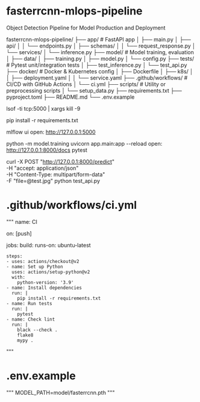 # fasterrcnn-mlops-pipeline
Object Detection Pipeline for Model Production and Deployment

fasterrcnn-mlops-pipeline/
├── app/                        # FastAPI app
│   ├── main.py
│   ├── api/
│   │   └── endpoints.py
│   ├── schemas/
│   │   └── request_response.py
│   └── services/
│       └── inference.py
├── model/                      # Model training, evaluation
│   ├── data/
│   ├── training.py
│   ├── model.py
│   └── config.py
├── tests/                      # Pytest unit/integration tests
│   ├── test_inference.py
│   └── test_api.py
├── docker/                     # Docker & Kubernetes config
│   ├── Dockerfile
│   ├── k8s/
│   │   ├── deployment.yaml
│   │   └── service.yaml
├── .github/workflows/          # CI/CD with GitHub Actions
│   └── ci.yml
├── scripts/                    # Utility or preprocessing scripts
│   └── setup_data.py
├── requirements.txt
├── pyproject.toml
├── README.md
└── .env.example

lsof -ti tcp:5000 | xargs kill -9


pip install -r requirements.txt

mlflow ui
open: http://127.0.0.1:5000

python -m model.training
uvicorn app.main:app --reload
open: http://127.0.0.1:8000/docs
pytest

curl -X POST "http://127.0.0.1:8000/predict" \
  -H "accept: application/json" \
  -H "Content-Type: multipart/form-data" \
  -F "file=@test.jpg"
python test_api.py




# .github/workflows/ci.yml
"""
name: CI

on: [push]

jobs:
  build:
    runs-on: ubuntu-latest

    steps:
    - uses: actions/checkout@v2
    - name: Set up Python
      uses: actions/setup-python@v2
      with:
        python-version: '3.9'
    - name: Install dependencies
      run: |
        pip install -r requirements.txt
    - name: Run tests
      run: |
        pytest
    - name: Check lint
      run: |
        black --check .
        flake8
        mypy .
"""

# .env.example
"""
MODEL_PATH=model/fasterrcnn.pth
"""